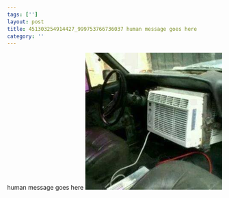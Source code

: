 ```yaml
---
tags: ['']
layout: post
title: 451303254914427_999753766736037 human message goes here
category: ''
---
```

human message goes here
![451303254914427_999753766736037](/uploads/2015-8-8-451303254914427_999753766736037-human-message-goes-here.jpg)
